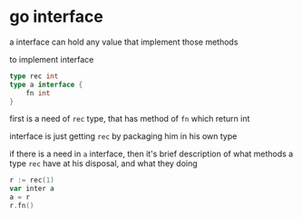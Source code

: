 # go interface

a interface can hold any value that implement those methods

to implement interface

```go
type rec int
type a interface {
	fn int
}
```
first is a need of `rec` type, that has method of `fn` which return int

interface is just getting `rec` by packaging him in his own type

if there is a need in `a` interface, then it's brief description of what methods a type `rec` have at his disposal, and what they doing

```go
r := rec(1)
var inter a
a = r
r.fn()
```

